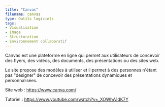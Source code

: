 ```yaml
---
title: "Canvas"
filename: canvas
type: Outils logiciels
tags:
- Visualisation
- Image
- Structuration
- Environnement collaboratif
---
```


Canvas est une plateforme en ligne qui permet aux utilisateurs de concevoir des flyers, des vidéos, des documents, des présentations ou des sites web.

Le site propose des modèles à utiliser et il permet à des personnes n'étant pas "designer" de concevoir des présentations dynamiques et personnalisées.

Site web : <https://www.canva.com/>

Tutoriel : <https://www.youtube.com/watch?v=_XOWhA1dK7Y>

